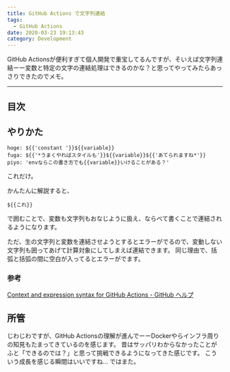 ```yaml
---
title: GitHub Actions で文字列連結
tags:
  - GitHub Actions
date: 2020-03-23 19:13:43
category: Development
---
```


GitHub Actionsが便利すぎて個人開発で重宝してるんですが、そいえば文字列連結ーー変数と特定の文字の連結処理はできるのかな？と思ってやってみたらあっさりできたのでメモ。

<!-- more -->

---

## 目次

<!-- toc -->

## やりかた

```
hoge: ${{'constant '}}${{variable}}
fuga: ${{'*うまくやればスタイルも'}}${{variable}}${{'あてられますね*'}}
piyo: 'envならこの書き方でも{{variable}}いけることがある？'
```

これだけ。

かんたんに解説すると、

```
${{これ}}
```

で囲むことで、変数も文字列もおなじように扱え、ならべて書くことで連結されるようになります。

ただ、生の文字列と変数を連結させようとするとエラーがでるので、変動しない文字列も囲ってあげて計算対象にしてしまえば連結できます。
同じ理由で、括弧と括弧の間に空白が入ってるとエラーがでます。

### 参考

[Context and expression syntax for GitHub Actions - GitHub ヘルプ](https://help.github.com/ja/actions/reference/context-and-expression-syntax-for-github-actions)

## 所管

じわじわですが、GitHub Actionsの理解が進んでーーDockerやらインフラ周りの知見もたまってきているのを感じます。
昔はサッパリわからなかったことがふと「できるのでは？」と思って挑戦できるようになってきた感じです。
こういう成長を感じる瞬間はいいですね…
ではまた。
